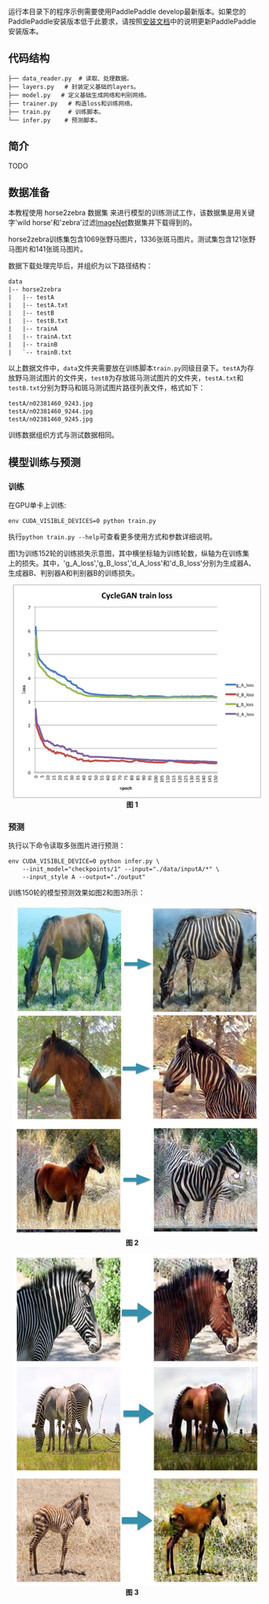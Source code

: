 ﻿

运行本目录下的程序示例需要使用PaddlePaddle develop最新版本。如果您的PaddlePaddle安装版本低于此要求，请按照[安装文档](http://www.paddlepaddle.org/docs/develop/documentation/zh/build_and_install/pip_install_cn.html)中的说明更新PaddlePaddle安装版本。

## 代码结构
```
├── data_reader.py  # 读取、处理数据。
├── layers.py   # 封装定义基础的layers。
├── model.py   # 定义基础生成网络和判别网络。
├── trainer.py   # 构造loss和训练网络。
├── train.py     # 训练脚本。
└── infer.py    # 预测脚本。
```

## 简介
TODO

## 数据准备

本教程使用 horse2zebra 数据集 来进行模型的训练测试工作，该数据集是用关键字'wild horse'和'zebra'过滤[ImageNet](http://www.image-net.org/)数据集并下载得到的。

horse2zebra训练集包含1069张野马图片，1336张斑马图片。测试集包含121张野马图片和141张斑马图片。

数据下载处理完毕后，并组织为以下路径结构：

```
data
|-- horse2zebra
|   |-- testA
|   |-- testA.txt
|   |-- testB
|   |-- testB.txt
|   |-- trainA
|   |-- trainA.txt
|   |-- trainB
|   `-- trainB.txt

```

以上数据文件中，`data`文件夹需要放在训练脚本`train.py`同级目录下。`testA`为存放野马测试图片的文件夹，`testB`为存放斑马测试图片的文件夹，`testA.txt`和`testB.txt`分别为野马和斑马测试图片路径列表文件，格式如下：

```
testA/n02381460_9243.jpg
testA/n02381460_9244.jpg
testA/n02381460_9245.jpg
```

训练数据组织方式与测试数据相同。


## 模型训练与预测

### 训练

在GPU单卡上训练:

```
env CUDA_VISIBLE_DEVICES=0 python train.py
```

执行`python train.py --help`可查看更多使用方式和参数详细说明。

图1为训练152轮的训练损失示意图，其中横坐标轴为训练轮数，纵轴为在训练集上的损失。其中，'g_A_loss','g_B_loss','d_A_loss'和'd_B_loss'分别为生成器A、生成器B、判别器A和判别器B的训练损失。

<p align="center">
<img src="images/cycleGAN_loss.png" width="620" hspace='10'/> <br/>
<strong>图 1</strong>
</p>


### 预测

执行以下命令读取多张图片进行预测：

```
env CUDA_VISIBLE_DEVICE=0 python infer.py \
    --init_model="checkpoints/1" --input="./data/inputA/*" \
    --input_style A --output="./output"
```

训练150轮的模型预测效果如图2和图3所示：

<p align="center">
<img src="images/A2B.jpg" width="620" hspace='10'/> <br/>
<strong>图 2</strong>
</p>

<p align="center">
<img src="images/B2A.jpg" width="620" hspace='10'/> <br/>
<strong>图 3</strong>
</p>
